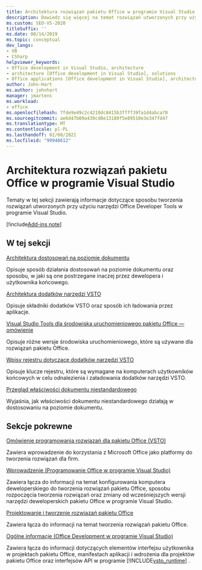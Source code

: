 ```yaml
---
title: Architektura rozwiązań pakietu Office w programie Visual Studio
description: Dowiedz się więcej na temat rozwiązań utworzonych przy użyciu narzędzi deweloperskich Microsoft Office w programie Visual Studio i sposobu ich działania.
ms.custom: SEO-VS-2020
titleSuffix: ''
ms.date: 08/14/2019
ms.topic: conceptual
dev_langs:
- VB
- CSharp
helpviewer_keywords:
- Office development in Visual Studio, architecture
- architecture [Office development in Visual Studio], solutions
- Office applications [Office development in Visual Studio], architecture
author: John-Hart
ms.author: johnhart
manager: jmartens
ms.workload:
- office
ms.openlocfilehash: 7fde9e49c2c4210dc8415b3ffff39fa1d4abca70
ms.sourcegitcommit: ae6d47b09a439cd0e13180f5e89510e3e347fd47
ms.translationtype: MT
ms.contentlocale: pl-PL
ms.lasthandoff: 02/08/2021
ms.locfileid: "99948612"
---
```

# <a name="architecture-of-office-solutions-in-visual-studio"></a>Architektura rozwiązań pakietu Office w programie Visual Studio
  Tematy w tej sekcji zawierają informacje dotyczące sposobu tworzenia rozwiązań utworzonych przy użyciu narzędzi Office Developer Tools w programie Visual Studio.

[!include[Add-ins note](includes/addinsnote.md)]

## <a name="in-this-section"></a>W tej sekcji

[Architektura dostosowań na poziomie dokumentu](../vsto/architecture-of-document-level-customizations.md)

Opisuje sposób działania dostosowań na poziomie dokumentu oraz sposobu, w jaki są one postrzegane inaczej przez dewelopera i użytkownika końcowego.

[Architektura dodatków narzędzi VSTO](../vsto/architecture-of-vsto-add-ins.md)

Opisuje składniki dodatków VSTO oraz sposób ich ładowania przez aplikacje.

[Visual Studio Tools dla środowiska uruchomieniowego pakietu Office — omówienie](../vsto/visual-studio-tools-for-office-runtime-overview.md)

Opisuje różne wersje środowiska uruchomieniowego, które są używane dla rozwiązań pakietu Office.

[Wpisy rejestru dotyczące dodatków narzędzi VSTO](../vsto/registry-entries-for-vsto-add-ins.md)

Opisuje klucze rejestru, które są wymagane na komputerach użytkowników końcowych w celu odnalezienia i załadowania dodatków narzędzi VSTO.

[Przegląd właściwości dokumentu niestandardowego](../vsto/custom-document-properties-overview.md)

Wyjaśnia, jak właściwości dokumentu niestandardowego działają w dostosowaniu na poziomie dokumentu.

## <a name="related-sections"></a>Sekcje pokrewne

[Omówienie programowania rozwiązań dla pakietu Office &#40;VSTO&#41;](../vsto/office-solutions-development-overview-vsto.md)

Zawiera wprowadzenie do korzystania z Microsoft Office jako platformy do tworzenia rozwiązań dla firm.

[Wprowadzenie &#40;Programowanie Office w programie Visual Studio&#41;](../vsto/getting-started-office-development-in-visual-studio.md)

Zawiera łącza do informacji na temat konfigurowania komputera deweloperskiego do tworzenia rozwiązań pakietu Office, sposobu rozpoczęcia tworzenia rozwiązań oraz zmiany od wcześniejszych wersji narzędzi deweloperskich pakietu Office w programie Visual Studio.

[Projektowanie i tworzenie rozwiązań pakietu Office](../vsto/designing-and-creating-office-solutions.md)

Zawiera łącza do informacji na temat tworzenia rozwiązań pakietu Office.

[Ogólne informacje &#40;Office Development w programie Visual Studio&#41;](../vsto/general-reference-office-development-in-visual-studio.md)

Zawiera łącza do informacji dotyczących elementów interfejsu użytkownika w projektach pakietu Office, manifestach aplikacji i wdrożenia dla projektów pakietu Office oraz interfejsów API w programie [!INCLUDE[vsto_runtime](../vsto/includes/vsto-runtime-md.md)] .
